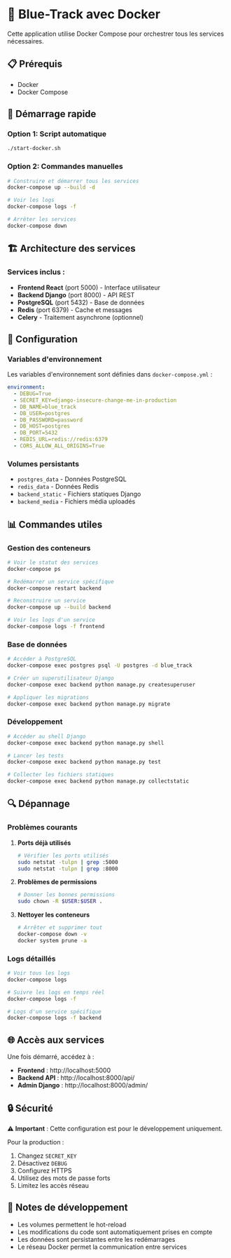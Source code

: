 # 🐳 Blue-Track avec Docker

Cette application utilise Docker Compose pour orchestrer tous les services nécessaires.

## 📋 Prérequis

- Docker
- Docker Compose

## 🚀 Démarrage rapide

### Option 1: Script automatique
```bash
./start-docker.sh
```

### Option 2: Commandes manuelles
```bash
# Construire et démarrer tous les services
docker-compose up --build -d

# Voir les logs
docker-compose logs -f

# Arrêter les services
docker-compose down
```

## 🏗️ Architecture des services

### Services inclus :
- **Frontend React** (port 5000) - Interface utilisateur
- **Backend Django** (port 8000) - API REST
- **PostgreSQL** (port 5432) - Base de données
- **Redis** (port 6379) - Cache et messages
- **Celery** - Traitement asynchrone (optionnel)

## 🔧 Configuration

### Variables d'environnement
Les variables d'environnement sont définies dans `docker-compose.yml` :

```yaml
environment:
  - DEBUG=True
  - SECRET_KEY=django-insecure-change-me-in-production
  - DB_NAME=blue_track
  - DB_USER=postgres
  - DB_PASSWORD=password
  - DB_HOST=postgres
  - DB_PORT=5432
  - REDIS_URL=redis://redis:6379
  - CORS_ALLOW_ALL_ORIGINS=True
```

### Volumes persistants
- `postgres_data` - Données PostgreSQL
- `redis_data` - Données Redis
- `backend_static` - Fichiers statiques Django
- `backend_media` - Fichiers média uploadés

## 📊 Commandes utiles

### Gestion des conteneurs
```bash
# Voir le statut des services
docker-compose ps

# Redémarrer un service spécifique
docker-compose restart backend

# Reconstruire un service
docker-compose up --build backend

# Voir les logs d'un service
docker-compose logs -f frontend
```

### Base de données
```bash
# Accéder à PostgreSQL
docker-compose exec postgres psql -U postgres -d blue_track

# Créer un superutilisateur Django
docker-compose exec backend python manage.py createsuperuser

# Appliquer les migrations
docker-compose exec backend python manage.py migrate
```

### Développement
```bash
# Accéder au shell Django
docker-compose exec backend python manage.py shell

# Lancer les tests
docker-compose exec backend python manage.py test

# Collecter les fichiers statiques
docker-compose exec backend python manage.py collectstatic
```

## 🔍 Dépannage

### Problèmes courants

1. **Ports déjà utilisés**
   ```bash
   # Vérifier les ports utilisés
   sudo netstat -tulpn | grep :5000
   sudo netstat -tulpn | grep :8000
   ```

2. **Problèmes de permissions**
   ```bash
   # Donner les bonnes permissions
   sudo chown -R $USER:$USER .
   ```

3. **Nettoyer les conteneurs**
   ```bash
   # Arrêter et supprimer tout
   docker-compose down -v
   docker system prune -a
   ```

### Logs détaillés
```bash
# Voir tous les logs
docker-compose logs

# Suivre les logs en temps réel
docker-compose logs -f

# Logs d'un service spécifique
docker-compose logs -f backend
```

## 🌐 Accès aux services

Une fois démarré, accédez à :
- **Frontend** : http://localhost:5000
- **Backend API** : http://localhost:8000/api/
- **Admin Django** : http://localhost:8000/admin/

## 🔒 Sécurité

⚠️ **Important** : Cette configuration est pour le développement uniquement.

Pour la production :
1. Changez `SECRET_KEY`
2. Désactivez `DEBUG`
3. Configurez HTTPS
4. Utilisez des mots de passe forts
5. Limitez les accès réseau

## 📝 Notes de développement

- Les volumes permettent le hot-reload
- Les modifications du code sont automatiquement prises en compte
- Les données sont persistantes entre les redémarrages
- Le réseau Docker permet la communication entre services
